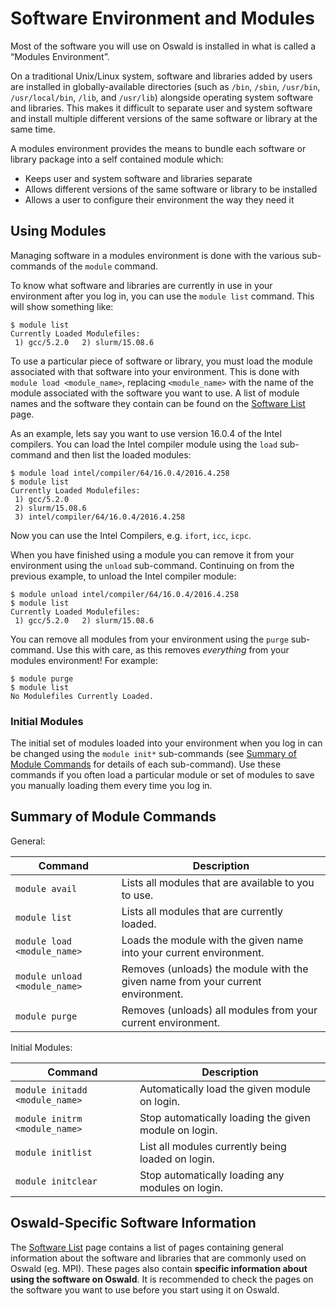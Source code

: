 # Software Environment and Modules

Most of the software you will use on Oswald is installed in what is called a “Modules Environment”.

On a traditional Unix/Linux system, software and libraries added by users are installed in globally-available directories (such as `/bin`, `/sbin`, `/usr/bin`, `/usr/local/bin`, `/lib`, and `/usr/lib`) alongside operating system software and libraries. This makes it difficult to separate user and system software and install multiple different versions of the same software or library at the same time.

A modules environment provides the means to bundle each software or library package into a self contained module which:

- Keeps user and system software and libraries separate
- Allows different versions of the same software or library to be installed
- Allows a user to configure their environment the way they need it

## Using Modules

Managing software in a modules environment is done with the various sub-commands of the `module` command.

To know what software and libraries are currently in use in your environment after you log in, you can use the `module list` command. This will show something like:
```
$ module list
Currently Loaded Modulefiles:
 1) gcc/5.2.0   2) slurm/15.08.6
```

To use a particular piece of software or library, you must load the module associated with that software into your environment. This is done with `module load <module_name>`, replacing `<module_name>` with the name of the module associated with the software you want to use. A list of module names and the software they contain can be found on the [Software List](/software/software-list) page.

As an example, lets say you want to use version 16.0.4 of the Intel compilers. You can load the Intel compiler module using the `load` sub-command and then list the loaded modules:

```
$ module load intel/compiler/64/16.0.4/2016.4.258
$ module list
Currently Loaded Modulefiles:
 1) gcc/5.2.0
 2) slurm/15.08.6
 3) intel/compiler/64/16.0.4/2016.4.258
```

Now you can use the Intel Compilers, e.g. `ifort`, `icc`, `icpc`.

When you have finished using a module you can remove it from your environment using the `unload` sub-command. Continuing on from the previous example, to unload the Intel compiler module:

```
$ module unload intel/compiler/64/16.0.4/2016.4.258
$ module list
Currently Loaded Modulefiles:
 1) gcc/5.2.0   2) slurm/15.08.6
```

You can remove all modules from your environment using the `purge` sub-command. Use this with care, as this removes *everything* from your modules environment! For example:

```
$ module purge
$ module list
No Modulefiles Currently Loaded.
```

### Initial Modules

The initial set of modules loaded into your environment when you log in can be changed using the `module init*` sub-commands (see [Summary of Module Commands](#summary-of-module-commands) for details of each sub-command). Use these commands if you often load a particular module or set of modules to save you manually loading them every time you log in.

## Summary of Module Commands

General:

| Command                       | Description                                                                     |
|-------------------------------|---------------------------------------------------------------------------------|
| `module avail`                | Lists all modules that are available to you to use.                             |
| `module list`                 | Lists all modules that are currently loaded.                                    |
| `module load <module_name>`   | Loads the module with the given name into your current environment.             |
| `module unload <module_name>` | Removes (unloads) the module with the given name from your current environment. |
| `module purge`                | Removes (unloads) all modules from your current environment.                    |

Initial Modules:

| Command                        | Description                                           |
|--------------------------------|-------------------------------------------------------|
| `module initadd <module_name>` | Automatically load the given module on login.         |
| `module initrm <module_name>`  | Stop automatically loading the given module on login. |
| `module initlist`              | List all modules currently being loaded on login.     |
| `module initclear`             | Stop automatically loading any modules on login.      |

## Oswald-Specific Software Information

The [Software List](/software/software-list) page contains a list of pages containing general information about the software and libraries that are commonly used on Oswald (eg. MPI). These pages also contain **specific information about using the software on Oswald**. It is recommended to check the pages on the software you want to use before you start using it on Oswald.
